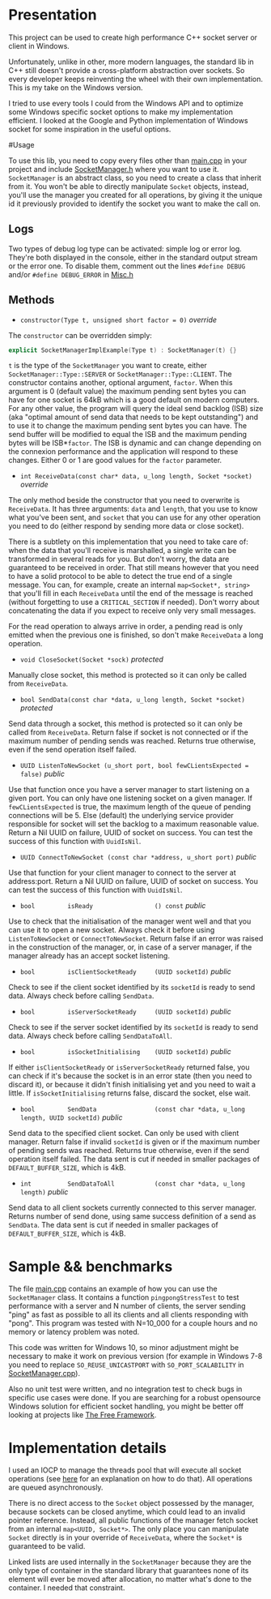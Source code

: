 # Presentation

This project can be used to create high performance C++ socket server or client in Windows.

Unfortunately, unlike in other, more modern languages, the standard lib in C++ still doesn't provide a cross-platform abstraction over sockets. So every developer keeps reinventing the wheel with their own implementation. This is my take on the Windows version.

I tried to use every tools I could from the Windows API and to optimize some Windows specific socket options to make my implementation efficient. I looked at the Google and Python implementation of Windows socket for some inspiration in the useful options.

#Usage

To use this lib, you need to copy every files other than [main.cpp](main.cpp) in your project and include [SocketManager.h](SocketManager.h) where you want to use it.
`SocketManager` is an abstract class, so you need to create a class that inherit from it.
You won't be able to directly manipulate `Socket` objects, instead, you'll use the manager you created for all operations, by giving it the unique id it previously provided to identify the socket you want to make the call on.

## Logs

Two types of debug log type can be activated: simple log or error log. They're both displayed in the console, either in the standard output stream or the error one. To disable them, comment out the lines `#define DEBUG` and/or `#define DEBUG_ERROR` in [Misc.h](Misc.h)

## Methods
- `constructor(Type t, unsigned short factor = 0)` *override*

The `constructor` can be overridden simply:
```c++
explicit SocketManagerImplExample(Type t) : SocketManager(t) {}
```
`t` is the type of the `SocketManager` you want to create, either `SocketManager::Type::SERVER` or `SocketManager::Type::CLIENT`.
The constructor contains another, optional argument, `factor`. When this argument is 0 (default value) the maximum pending sent bytes you can have for one socket is 64kB which is a good default on modern computers.
For any other value, the program will query the ideal send backlog (ISB) size (aka "optimal amount of send data that needs to be kept outstanding") and to use it to change the maximum pending sent bytes you can have.
The send buffer will be modified to equal the ISB and the maximum pending bytes will be ISB*`factor`.
The ISB is dynamic and can change depending on the connexion performance and the application will respond to these changes. Either 0 or 1 are good values for the `factor` parameter.

- `int ReceiveData(const char* data, u_long length, Socket *socket)` *override*

The only method beside the constructor that you need to overwrite is `ReceiveData`. It has three arguments: `data` and `length`, that you use to know what you've been sent, and `socket` that you can use for any other operation you need to do (either respond by sending more data or close socket).

There is a subtlety on this implementation that you need to take care of: when the data that you'll receive is marshalled, a single write can be transformed in several reads for you.
But don't worry, the data are guaranteed to be received in order. That still means however that you need to have a solid protocol to be able to detect the true end of a single message.
You can, for example, create an internal `map<Socket*, string>` that you'll fill in each `ReceiveData` until the end of the message is reached (without forgetting to use a `CRITICAL_SECTION` if needed).
Don't worry about concatenating the data if you expect to receive only very small messages.

For the read operation to always arrive in order, a pending read is only emitted when the previous one is finished, so don't make `ReceiveData` a long operation.

- `void CloseSocket(Socket *sock)` *protected*

Manually close socket, this method is protected so it can only be called from `ReceiveData`.

- `bool SendData(const char *data, u_long length, Socket *socket)` *protected*

Send data through a socket, this method is protected so it can only be called from `ReceiveData`.
Return false if socket is not connected or if the maximum number of pending sends was reached. Returns true otherwise, even if the send operation itself failed.

- `UUID ListenToNewSocket (u_short port, bool fewCLientsExpected = false)` *public*

Use that function once you have a server manager to start listening on a given port. You can only have one listening socket on a given manager.
If `fewCLientsExpected` is true, the maximum length of the queue of pending connections will be 5. Else (default) the underlying service provider responsible for socket will set the backlog to a maximum reasonable value.
Return a Nil UUID on failure, UUID of socket on success. You can test the success of this function with `UuidIsNil`.

- `UUID ConnectToNewSocket (const char *address, u_short port)` *public*

Use that function for your client manager to connect to the server at address:port.
Return a Nil UUID on failure, UUID of socket on success. You can test the success of this function with `UuidIsNil`.

- `bool         isReady                 () const` *public*

Use to check that the initialisation of the manager went well and that you can use it to open a new socket.
Always check it before using `ListenToNewSocket` or `ConnectToNewSocket`.
Return false if an error was raised in the construction of the manager, or, in case of a server manager, if the manager already has an accept socket listening.

- `bool         isClientSocketReady     (UUID socketId)` *public*

Check to see if the client socket identified by its `socketId` is ready to send data. Always check before calling `SendData`.

- `bool         isServerSocketReady     (UUID socketId)` *public*

Check to see if the server socket identified by its `socketId` is ready to send data. Always check before calling `SendDataToAll`.

- `bool         isSocketInitialising    (UUID socketId)` *public*

If either `isClientSocketReady` or `isServerSocketReady` returned false, you can check if it's because the socket is in an error state (then you need to discard it), or because it didn't finish initialising yet and you need to wait a little.
If `isSocketInitialising` returns false, discard the socket, else wait.

- `bool         SendData                (const char *data, u_long length, UUID socketId)` *public*

Send data to the specified client socket. Can only be used with client manager.
Return false if invalid `socketId` is given or if the maximum number of pending sends was reached. Returns true otherwise, even if the send operation itself failed.
The data sent is cut if needed in smaller packages of `DEFAULT_BUFFER_SIZE`, which is 4kB.

- `int          SendDataToAll           (const char *data, u_long length)` *public*

Send data to all client sockets currently connected to this server manager.
Returns number of send done, using same success definition of a send as `SendData`.
The data sent is cut if needed in smaller packages of `DEFAULT_BUFFER_SIZE`, which is 4kB.
    

# Sample && benchmarks
The file [main.cpp](main.cpp) contains an example of how you can use the `SocketManager` class. It contains a function `pingpongStressTest` to test performance with a server and N number of clients, the server sending "ping" as fast as possible to all its clients and all clients responding with "pong".
This program was tested with N=10_000 for a couple hours and no memory or latency problem was noted.

This code was written for Windows 10, so minor adjustment might be necessary to make it work on previous version (for example in Windows 7-8 you need to replace `SO_REUSE_UNICASTPORT` with `SO_PORT_SCALABILITY` in [SocketManager.cpp](SocketManager.cpp)).

Also no unit test were written, and no integration test to check bugs in specific use cases were done.
If you are searching for a robust opensource Windows solution for efficient socket handling, you might be better off looking at projects like [The Free Framework](http://www.serverframework.com/products---the-free-framework.html).

# Implementation details

I used an IOCP to manage the threads pool that will execute all socket operations (see [here](https://www.codeproject.com/Articles/10330/A-simple-IOCP-Server-Client-Class) for an explanation on how to do that).
All operations are queued asynchronously.

There is no direct access to the `Socket` object possessed by the manager, because sockets can be closed anytime, which could lead to an invalid pointer reference.
Instead, all public functions of the manager fetch socket from an internal `map<UUID, Socket*>`.
The only place you can manipulate `Socket` directly is in your override of `ReceiveData`, where the `Socket*` is guaranteed to be valid.

Linked lists are used internally in the `SocketManager` because they are the only type of container in the standard library that guarantees none of its element will ever be moved after allocation, no matter what's done to the container. I needed that constraint.